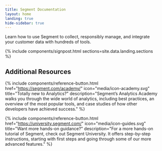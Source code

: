 ```yaml
---
title: Segment Documentation
layout: home
landing: true
hide-sidebar: true
---
```


Learn how to use Segment to collect, responsibly manage, and integrate your customer data with hundreds of tools.

{% include components/signpost.html sections=site.data.landing.sections %}

## Additional Resources

{% include components/reference-button.html
  href="https://segment.com/academy/"
  icon="media/icon-academy.svg"
  title="Totally new to Analytics?"
  description="Segment’s Analytics Academy walks you through the wide world of analytics, including best practices, an overview of the most popular tools, and case studies of how other developers have achieved success."
%}

{% include components/reference-button.html
  href="https://university.segment.com/"
  icon="media/icon-guides.svg"
  title="Want more hands-on guidance?"
  description="For a more hands-on tutorial of Segment, check out Segment University. It offers step-by-step instructions, starting with first steps and going through some of our more advanced features."
%}